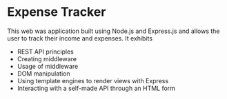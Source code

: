 # Expense Tracker 

This web was application built using Node.js and Express.js and allows the user to track their income and expenses. 
It exhibits 
* REST API principles
* Creating middleware
* Usage of middleware
* DOM manipulation
* Using template engines to render views with Express
* Interacting with a self-made API through an HTML form
